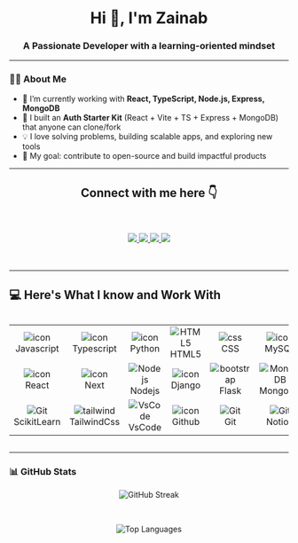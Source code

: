 <h1 align="center">Hi 👋, I'm Zainab</h1>
<h3 align="center">A Passionate Developer with a learning-oriented mindset</h3>

<!--
**za-inab/za-inab** is a ✨ _special_ ✨ repository because its `README.md` (this file) appears on your GitHub profile.
 ![Zainab's GitHub stats](https://github-readme-stats.vercel.app/api?username=za-inab&show_icons=true&theme=radical)
Here are some ideas to get you started:

- 🔭 I’m currently working on ...
- 🌱 I’m currently learning ...
- 👯 I’m looking to collaborate on ...
- 🤔 I’m looking for help with ...
- 💬 Ask me about ...
- 📫 How to reach me: ...
- 😄 Pronouns: ...
- ⚡ Fun fact: ...

### 📌 Pinned Projects
<p align="left">
  <a href="https://github.com/za-inab/auth-starter"><img src="https://github-readme-stats.vercel.app/api/pin/?username=za-inab&repo=auth-starter&theme=tokyonight" /></a>
  <a href="https://github.com/za-inab/expense-tracker"><img src="https://github-readme-stats.vercel.app/api/pin/?username=za-inab&repo=expense-tracker&theme=tokyonight" /></a>
  <a href="https://github.com/za-inab/library-management"><img src="https://github-readme-stats.vercel.app/api/pin/?username=za-inab&repo=library-management&theme=tokyonight" /></a>
  <a href="https://github.com/za-inab/find-restaurants"><img src="https://github-readme-stats.vercel.app/api/pin/?username=za-inab&repo=find-restaurants&theme=tokyonight" /></a>
</p>

### 🌐 Connect with me
<p align="left">
<a href="https://linkedin.com/in/your-linkedin" target="blank"><img align="center" src="https://cdn.jsdelivr.net/gh/devicons/devicon/icons/linkedin/linkedin-original.svg" alt="linkedin" height="30" width="30" /></a>
<a href="https://twitter.com/your-twitter" target="blank"><img align="center" src="https://cdn.jsdelivr.net/gh/devicons/devicon/icons/twitter/twitter-original.svg" alt="twitter" height="30" width="30" /></a>
<a href="https://instagram.com/your-instagram" target="blank"><img align="center" src="https://cdn.jsdelivr.net/gh/devicons/devicon/icons/instagram/instagram-original.svg" alt="instagram" height="30" width="30" /></a>
<a href="mailto:your-email@example.com" target="blank"><img align="center" src="https://cdn.jsdelivr.net/gh/devicons/devicon/icons/google/google-original.svg" alt="email" height="30" width="30" /></a>
</p>

---

-->

---

### 👩‍💻 About Me
- 🌱 I’m currently working with **React, TypeScript, Node.js, Express, MongoDB**
- 🔐 I built an **Auth Starter Kit** (React + Vite + TS + Express + MongoDB) that anyone can clone/fork
- 💡 I love solving problems, building scalable apps, and exploring new tools
- 🎯 My goal: contribute to open-source and build impactful products

---

<div align="center">
 <h2 align="center">Connect with me here 👇</h2>
 <br/> <br/>
<a href="mailto:zainabasif.work@gmail.com">
    <img src="https://img.shields.io/badge/Gmail-ZainabAsif-red">
  </a>
  
   <a href="https://www.linkedin.com/in/zainab-asif-2206/">
    <img src="https://img.shields.io/badge/Linkedin-ZainabAsif-blue">
  </a>

  
   <a href="https://x.com/xainab_asif">
    <img src="https://img.shields.io/badge/X-ZainabAsif-9cf">
  </a>
  

  
  <a href="https://www.instagram.com/zainabasif.za/">
    <img src="https://img.shields.io/badge/Instagram-ZainabAsif-ff69b4">
  </a>
  </div>
<br/> <br/>

---
## 💻 Here's What I know and Work With

<div style="display: flex; align-items: flex-start; align: center">
<table align="center">
    <tr>
        <td align="center" min-width="105">
            <img src="https://skillicons.dev/icons?i=js" alt="icon" max-width="75" max-height="75" />
            <br>Javascript
        </td>
        <td align="center" min-width="105">
            <img src="https://skillicons.dev/icons?i=ts" alt="icon" max-width="75" max-height="75" />
            <br>Typescript
        </td>
        <td align="center" min-width="105">
            <img src="https://skillicons.dev/icons?i=python" alt="icon" max-width="75" max-height="75" />
            <br>Python
        </td>
        <td align="center"  min-width="105">
            <img src="https://skillicons.dev/icons?i=html" max-width="75" max-height="75" alt="HTML5" />
            <br>HTML5
        </td>
        <td align="center" min-width="105">
            <img src="https://skillicons.dev/icons?i=css" max-width="75" max-height="75" alt="css" />
            <br>CSS
        </td>
        <td align="center" min-width="105">
            <img src="https://skillicons.dev/icons?i=mysql" alt="icon" max-width="75" max-height="75" />
            <br>MySQL
        </td>
        <td align="center" min-width="105">
            <img src="https://skillicons.dev/icons?i=postgres" max-width="75" max-height="75" alt="PostgreSQL" />
            <br>PostgreSql
        </td>
    </tr>
    <tr>
        <td align="center" min-width="105">
            <img src="https://skillicons.dev/icons?i=react" alt="icon" max-width="75" max-height="75" />
            <br>React
        </td>
        <td align="center" min-width="105">
            <img src="https://skillicons.dev/icons?i=nextjs" alt="icon" max-width="75" max-height="75" />
            <br>Next
        </td>
        <td align="center" min-width="105">
            <img src="https://skillicons.dev/icons?i=nodejs" max-width="75" max-height="75" alt="Nodejs" />
            <br>Nodejs
        </td>
        <td align="center" min-width="105">
            <img src="https://skillicons.dev/icons?i=express" alt="icon" max-width="75" max-height="75" />
            <br>Django
        </td>
        <td align="center"  min-width="105">
            <img src="https://skillicons.dev/icons?i=flask" max-width="75" max-height="75" alt="bootstrap" />
            <br>Flask
        </td>
        <td align="center" min-width="105">
            <img src="https://skillicons.dev/icons?i=mongodb" max-width="75" max-height="75" alt="MongoDB" />
            <br>MongoDB
        </td>
        <td align="center" min-width="105">
            <img src="https://skillicons.dev/icons?i=pytorch" max-width="75" max-height="75" alt="MongoDB" />
            <br>Pytorch
        </td>
    </tr>
    <tr>
        <td align="center" min-width="105"> 
            <img src="https://skillicons.dev/icons?i=sklearn" max-width="75" max-height="75" alt="Git" />
            <br>ScikitLearn
        </td>
        <td align="center" min-width="105">
            <img src="https://skillicons.dev/icons?i=tailwind" max-width="75" max-height="75" alt="tailwind" />
            <br>TailwindCss
        </td>
        <td align="center" min-width="105">
            <img src="https://skillicons.dev/icons?i=vscode" max-width="75" max-height="75" alt="VsCode" />
            <br>VsCode
        </td>
        <td align="center" min-width="105">
            <img src="https://skillicons.dev/icons?i=github" alt="icon" max-width="75" max-height="75" />
            <br>Github
        </td>
        <td align="center" min-width="105"> 
            <img src="https://skillicons.dev/icons?i=git" max-width="75" max-height="75" alt="Git" />
            <br>Git
        </td>
        <td align="center" min-width="105"> 
            <img src="https://skillicons.dev/icons?i=notion" max-width="75" max-height="75" alt="Git" />
            <br>Notion
        </td>
        <td align="center" min-width="105"> 
            <img src="https://skillicons.dev/icons?i=figma" max-width="75" max-height="75" alt="Git" />
            <br>Figma
        </td>
    </tr>
</table>

</div>


<p align="center">






---


### 📊 GitHub Stats
<div align="center">


![GitHub Streak](https://github-readme-streak-stats.herokuapp.com?user=za-inab&theme=radical&hide_border=false)

<br/>

![Top Languages](https://github-readme-stats.vercel.app/api/top-langs/?username=za-inab&layout=compact&theme=radical)
</div>



